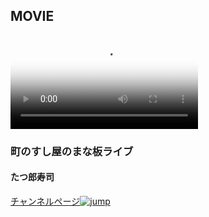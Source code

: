 ## MOVIE

<video id="fresh__movie" preload="metadata" poster="https://hayabusa.io/amebafresh-misc/uploads/channel-request/poster.jpg">
<source src="https://hayabusa.io/amebafresh-misc/uploads/channel-request/movie01.webm">		
<source src="https://hayabusa.io/amebafresh-misc/uploads/channel-request/movie01.mp4">		
</video>
<h3>町のすし屋のまな板ライブ</h3>
<h4>たつ郎寿司</h4>
<a href="https://freshlive.tv/taturousushi" target="_blank" />チャンネルページ<img src="https://hayabusa.io/amebafresh-misc/uploads/channel-request/icon_share.png" alt="jump" /></a>
